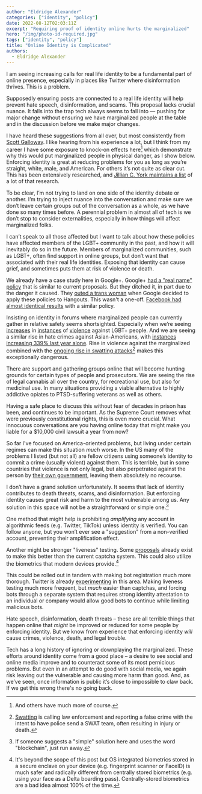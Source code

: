 ```yaml
---
author: "Eldridge Alexander"
categories: ["identity", "policy"]
date: 2022-08-12T02:03:11Z
excerpt: "Requiring proof of identity online hurts the marginalized"
hero: "/img/photo-id-required.jpg"
tags: ["identity", "policy"]
title: "Online Identity is Complicated"
authors:
  - Eldridge Alexander
---
```



I am seeing increasing calls for real life identity to be a fundamental part of online presence, especially in places like Twitter where disinformation thrives. This is a problem.

Supposedly ensuring posts are connected to a real life identity will help prevent hate speech, disinformation, and scams. This proposal lacks crucial nuance. It falls into the trap tech always seems to fall into — pushing for major change without ensuring we have marginalized people at the table and in the discussion before we make major changes.

I have heard these suggestions from all over, but most consistently from [Scott Galloway](https://profgmedia.com). I like hearing from his experience a lot, but I think from my career I have some exposure to knock-on effects here[^1] which demonstrate why this would put marginalized people in physical danger, as I show below. Enforcing identity is great at reducing problems for you as long as you’re straight, white, male, and American. For others it’s not quite as clear cut. This has been extensively researched, and [Jillian C. York maintains a list](https://jilliancyork.com/2021/01/14/everything-old-is-new-part-2-why-online-anonymity-matters/) of a lot of that research. 

[^1]: And others have much more of course.

To be clear, I’m not trying to land on one side of the identity debate or another. I’m trying to inject nuance into the conversation and make sure we don’t leave certain groups out of the conversation as a whole, as we have done so many times before. A perennial problem in almost all of tech is we don’t stop to consider externalities, especially in how things will affect marginalized folks.

I can’t speak to all those affected but I want to talk about how these policies have affected members of the LGBT+ community in the past, and how it will inevitably do so in the future. Members of marginalized communities, such as LGBT+, often find support in online groups, but don’t want that associated with their real life identities. Exposing that identity can cause grief, and sometimes puts them at risk of violence or death.

We already have a case study here in Google+. Google+ [had a "real name" policy](https://slate.com/technology/2014/07/google-plus-finally-ditches-its-ineffective-dangerous-real-name-policy.html) that is similar to current proposals. But they ditched it, in part due to the danger it caused. They [outed a trans woman](https://www.theguardian.com/technology/2014/jan/07/google-hangouts-faces-criticism-after-outing-trans-woman) when Google decided to apply these policies to Hangouts. This wasn't a one-off. [Facebook had almost identical results](https://www.eff.org/de/deeplinks/2014/09/facebooks-real-name-policy-can-cause-real-world-harm-lgbtq-community) with a similar policy.

Insisting on identity in forums where marginalized people can currently gather in relative safety seems shortsighted. Especially when we’re seeing [increases](https://www.hrc.org/press-releases/new-fbi-hate-crimes-report-shows-increases-in-anti-lgbtq-attacks) in [instances](https://www.huffpost.com/entry/lgbtq-violence-trump_n_5a625035e4b002283002897b) of [violence](https://ucr.fbi.gov/hate-crime/2018/hate-crime) against LGBT+ people. And we are seeing a similar rise in hate crimes against Asian-Americans, with [instances increasing 339% last year alone](https://www.nbcnews.com/news/asian-america/anti-asian-hate-crimes-increased-339-percent-nationwide-last-year-repo-rcna14282). Rise in violence against the marginalized combined with the [ongoing rise in swatting attacks](https://arstechnica.com/gaming/2015/02/gamer-gets-swatted-while-streaming-before-60000-viewers/)[^2] makes this exceptionally dangerous.

[^2]: [Swatting](https://en.wikipedia.org/wiki/Swatting) is calling law enforcement and reporting a false crime with the intent to have police send a SWAT team, often resulting in injury or death.

There are support and gathering groups online that will become hunting grounds for certain types of people and prosecutors. We are seeing the rise of legal cannabis all over the country, for recreational use, but also for medicinal use. In many situations providing a viable alternative to highly addictive opiates to PTSD-suffering veterans as well as others.

Having a safe place to discuss this without fear of decades in prison has been, and continues to be important. As the Supreme Court removes what were previously constitutional rights, this is even more crucial. What innocuous conversations are you having online today that might make you liable for a $10,000 civil lawsuit a year from now?

So far I've focused on America-oriented problems, but living under certain regimes can make this situation *much* worse. In the US many of the problems I listed (but not all) are fellow citizens using someone’s identity to commit a crime (usually violent) against them. This is terrible, but in some countries that violence is not only legal, but also perpetrated against the person by [their own government](https://www.hrw.org/news/2020/10/01/egypt-security-forces-abuse-torture-lgbt-people), leaving them absolutely no recourse.

I don’t have a grand solution unfortunately. It seems that lack of identity contributes to death threats, scams, and disinformation. But enforcing identity causes great risk and harm to the most vulnerable among us. Any solution in this space will not be a straightforward or simple one.[^3]

[^3]: If someone suggests a "simple" solution here and uses the word "blockchain", just run away.

One method that might help is prohibiting *amplifying* any account in algorithmic feeds (e.g. Twitter, TikTok) unless identity is verified. You can follow anyone, but you won’t ever see a "suggestion" from a non-verified account, preventing their amplification effect.

Another might be stronger "liveness" testing. Some [proposals](https://www.theverge.com/2021/5/16/22436395/cloudflare-end-captcha-madness-security-key-cryptographic-attestation-of-personhood) already exist to make this better than the current captcha system. This could also utilize the biometrics that modern devices provide.[^4]

[^4]: It's beyond the scope of this post but OS integrated biometrics stored in a secure enclave on your device (e.g. fingerprint scanner or FaceID) is much safer and radically different from centrally stored biometrics (e.g. using your face as a Delta boarding pass). Centrally-stored biometrics are a bad idea almost 100% of the time.

This could be rolled out in tandem with making bot registration much more thorough. Twitter is already [experimenting](https://blog.twitter.com/common-thread/en/topics/stories/2021/the-secret-world-of-good-bots) in this area. Making liveness testing much more frequent, but *much* easier than captchas, and forcing bots through a separate system that requires strong identity attestation to an individual or company would allow good bots to continue while limiting malicious bots.

Hate speech, disinformation, death threats – these are all terrible things that happen online that *might* be improved or reduced for some people by enforcing identity. But we know from experience that enforcing identity *will* cause crimes, violence, death, and legal trouble.

Tech has a long history of ignoring or downplaying the marginalized. These efforts around identity come from a good place – a desire to see social and online media improve and to counteract some of its most pernicious problems. But even in an attempt to do good with social media, we again risk leaving out the vulnerable and causing more harm than good. And, as we’ve seen, once information is public it’s close to impossible to claw back. If we get this wrong there's no going back.